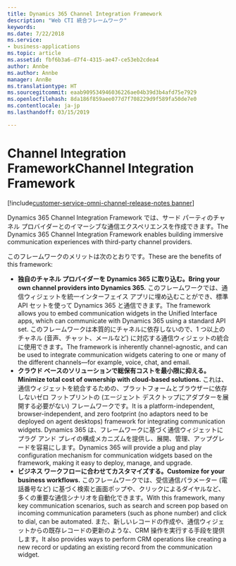```yaml
---
title: Dynamics 365 Channel Integration Framework
description: "Web CTI 統合フレームワーク"
keywords: 
ms.date: 7/22/2018
ms.service:
- business-applications
ms.topic: article
ms.assetid: fbf6b3a6-d7f4-4315-ae47-ce53eb2cdea4
author: Annbe
ms.author: Annbe
manager: AnnBe
ms.translationtype: HT
ms.sourcegitcommit: eaab909534946036226ae04b39d3b4afd75e7929
ms.openlocfilehash: 8da186f859aee077d7f708229d9f589fa50de7e0
ms.contentlocale: ja-jp
ms.lasthandoff: 03/15/2019

---
```


#  <a name="channel-integration-framework"></a><span data-ttu-id="2cbc1-103">Channel Integration Framework</span><span class="sxs-lookup"><span data-stu-id="2cbc1-103">Channel Integration Framework</span></span>

[!include[customer-service-omni-channel-release-notes banner](../../includes/customer-service-omni-channel-release-notes.md)]



<span data-ttu-id="2cbc1-104">Dynamics 365 Channel Integration Framework では、サード パーティのチャネル プロバイダーとのイマーシブな通信エクスペリエンスを作成できます。</span><span class="sxs-lookup"><span data-stu-id="2cbc1-104">The Dynamics 365 Channel Integration Framework enables building immersive communication experiences with third-party channel providers.</span></span>

<span data-ttu-id="2cbc1-105">このフレームワークのメリットは次のとおりです。</span><span class="sxs-lookup"><span data-stu-id="2cbc1-105">These are the benefits of this framework:</span></span>

-   <span data-ttu-id="2cbc1-106">**独自のチャネル プロバイダーを Dynamics 365 に取り込む。**</span><span class="sxs-lookup"><span data-stu-id="2cbc1-106">**Bring your own channel providers into Dynamics 365.**</span></span> <span data-ttu-id="2cbc1-107">このフレームワークでは、通信ウィジェットを統一インターフェイス アプリに埋め込むことができ、標準 API セットを使って Dynamics 365 と通信できます。</span><span class="sxs-lookup"><span data-stu-id="2cbc1-107">The framework allows you to embed communication widgets in the Unified Interface apps, which can communicate with Dynamics 365 using a standard API set.</span></span> <span data-ttu-id="2cbc1-108">このフレームワークは本質的にチャネルに依存しないので、1 つ以上のチャネル (音声、チャット、メールなど) に対応する通信ウィジェットの統合に使用できます。</span><span class="sxs-lookup"><span data-stu-id="2cbc1-108">The framework is inherently channel-agnostic, and can be used to integrate communication widgets catering to one or many of the different channels—for example, voice, chat, and email.</span></span>
-   <span data-ttu-id="2cbc1-109">**クラウド ベースのソリューションで総保有コストを最小限に抑える。**</span><span class="sxs-lookup"><span data-stu-id="2cbc1-109">**Minimize total cost of ownership with cloud-based solutions.**</span></span> <span data-ttu-id="2cbc1-110">これは、通信ウィジェットを統合するための、プラットフォームとブラウザーに依存しないゼロ フットプリントの (エージェント デスクトップにアダプターを展開する必要がない) フレームワークです。</span><span class="sxs-lookup"><span data-stu-id="2cbc1-110">It is a platform-independent, browser-independent, and zero footprint (no adaptors need to be deployed on agent desktops) framework for integrating communication widgets.</span></span> <span data-ttu-id="2cbc1-111">Dynamics 365 は、フレームワークに基づく通信ウィジェットにプラグ アンド プレイの構成メカニズムを提供し、展開、管理、アップグレードを容易にします。</span><span class="sxs-lookup"><span data-stu-id="2cbc1-111">Dynamics 365 will provide a plug and play configuration mechanism for communication widgets based on the framework, making it easy to deploy, manage, and upgrade.</span></span> 
-   <span data-ttu-id="2cbc1-112">**ビジネス ワークフローに合わせてカスタマイズする。**</span><span class="sxs-lookup"><span data-stu-id="2cbc1-112">**Customize for your business workflows.**</span></span> <span data-ttu-id="2cbc1-113">このフレームワークでは、受信通信パラメーター (電話番号など) に基づく検索と画面ポップや、クリックによるダイヤルなど、多くの重要な通信シナリオを自動化できます。</span><span class="sxs-lookup"><span data-stu-id="2cbc1-113">With this framework, many key communication scenarios, such as search and screen pop based on incoming communication parameters (such as phone number) and click to dial, can be automated.</span></span> <span data-ttu-id="2cbc1-114">また、新しいレコードの作成や、通信ウィジェットからの既存レコードの更新のような、CRM 操作を実行する手段を提供します。</span><span class="sxs-lookup"><span data-stu-id="2cbc1-114">It also provides ways to perform CRM operations like creating a new record or updating an existing record from the communication widget.</span></span> 





